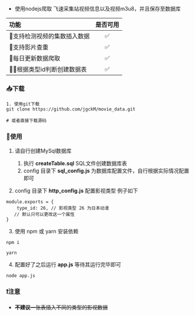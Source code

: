 - 使用nodejs爬取 飞速采集站视频信息以及视频m3u8，并且保存至数据库

| 功能                       | 是否可用 |
|:-------------------------| :------: |
| 🚀支持检测视频的集数插入数据          |    ✅     |
| 🚀支持影片查重                 |    ✅     |
| 🚀‍每日更新数据爬取              |    ✅     |
| 🚴‍♂根据类型id判断创建数据表        |    ✅     |

### 📥下载

    1. 使用git下载  
    git clone https://github.com/jgckM/movie_data.git

    # 或者直接下载源码

### 🚙使用

1. 请自行创建MySql数据库
    1. 执行 **createTable.sql** SQL文件创建数据库表
    2. config 目录下 **sql_config.js** 为数据库配置文件，自行根据实际情况配置即可

2. config 目录下 **http_config.js** 配置影视类型 例子如下

```
module.exports = {
    type_id: 26, // 影视类型 26 为日本动漫
   // 默认只可以更改这一个属性
}
```

3. 使用 npm 或 yarn 安装依赖

```
npm i

yarn
```

4. 配置好了之后运行 **app.js** 等待其运行完毕即可

```
node app.js
```

### ❗注意

- ~~**不建议**一张表插入不同的类型的影视数据~~